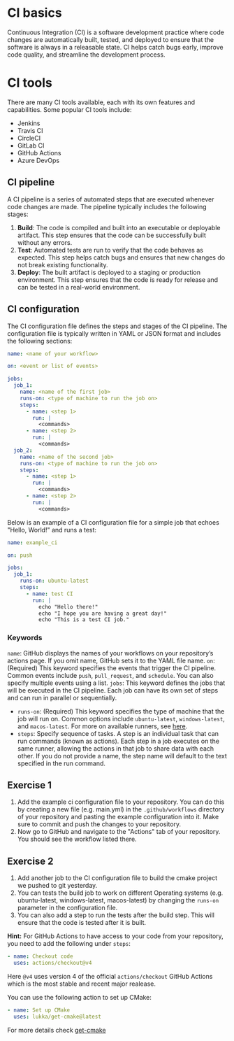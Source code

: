 # CI basics

Continuous Integration (CI) is a software development practice where code changes are automatically built, tested, and deployed to ensure that the software is always in a releasable state. CI helps catch bugs early, improve code quality, and streamline the development process.

# CI tools
There are many CI tools available, each with its own features and capabilities. Some popular CI tools include:
- Jenkins
- Travis CI
- CircleCI
- GitLab CI
- GitHub Actions
- Azure DevOps


## CI pipeline
A CI pipeline is a series of automated steps that are executed whenever code changes are made. The pipeline typically includes the following stages:
1. **Build**: The code is compiled and built into an executable or deployable artifact. This step ensures that the code can be successfully built without any errors.
2. **Test**: Automated tests are run to verify that the code behaves as expected. This step helps catch bugs and ensures that new changes do not break existing functionality.
3. **Deploy**: The built artifact is deployed to a staging or production environment. This step ensures that the code is ready for release and can be tested in a real-world environment.


## CI configuration
The CI configuration file defines the steps and stages of the CI pipeline. The configuration file is typically written in YAML or JSON format and includes the following sections:
```yaml
name: <name of your workflow>

on: <event or list of events>

jobs:
  job_1:
    name: <name of the first job>
    runs-on: <type of machine to run the job on>
    steps:
      - name: <step 1>
        run: |
          <commands>
      - name: <step 2>
        run: |
          <commands>
  job_2:
    name: <name of the second job>
    runs-on: <type of machine to run the job on>
    steps:
      - name: <step 1>
        run: |
          <commands>
      - name: <step 2>
        run: |
          <commands>
```

Below is an example of a CI configuration file for a simple job that echoes "Hello, World!" and runs a test:
```yaml
name: example_ci

on: push

jobs:
  job_1:
    runs-on: ubuntu-latest
    steps:
      - name: test CI
        run: |
          echo "Hello there!"
          echo "I hope you are having a great day!"
          echo "This is a test CI job."
```

### Keywords
`name`: GitHub displays the names of your workflows on your repository’s actions page. If you omit name, GitHub sets it to the YAML file name.
`on`: (Required) This keyword specifies the events that trigger the CI pipeline. Common events include `push`, `pull_request`, and `schedule`. You can also specify multiple events using a list.
`jobs`: This keyword defines the jobs that will be executed in the CI pipeline. Each job can have its own set of steps and can run in parallel or sequentially.
 - `runs-on`: (Required) This keyword specifies the type of machine that the job will run on. Common options include `ubuntu-latest`, `windows-latest`, and `macos-latest`. For more on available runners, see [here](https://docs.github.com/en/actions/writing-workflows/workflow-syntax-for-github-actions#jobsjob_idruns-on).
 - `steps`: Specify sequence of tasks. A step is an individual task that can run commands (known as actions). Each step in a job executes on the same runner, allowing the actions in that job to share data with each other. If you do not provide a name, the step name will default to the text specified in the run command.

## Exercise 1
1. Add the example ci configuration file to your repository. You can do this by creating a new file (e.g. main.yml) in the `.github/workflows` directory of your repository and pasting the example configuration into it. Make sure to commit and push the changes to your repository.
2. Now go to GitHub and navigate to the "Actions" tab of your repository. You should see the workflow listed there.

## Exercise 2
1. Add another job to the CI configuration file to build the cmake project we pushed to git yesterday. 
2. You can tests the build job to work on different Operating systems (e.g. ubuntu-latest, windows-latest, macos-latest) by changing the `runs-on` parameter in the configuration file.
3. You can also add a step to run the tests after the build step. This will ensure that the code is tested after it is built.


**Hint:** For GitHub Actions to have access to your code from your repository, you need to add the following under `steps`:
```yaml
- name: Checkout code
  uses: actions/checkout@v4
``` 
Here `@v4` uses version 4 of the official `actions/checkout` GitHub Actions which is the most stable and recent major realease.

You can use the following action to set up CMake:
```yaml
- name: Set up CMake
  uses: lukka/get-cmake@latest
```
For more details check [get-cmake](https://github.com/lukka/get-cmake)

